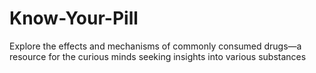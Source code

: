 # Know-Your-Pill
Explore the effects and mechanisms of commonly consumed drugs—a resource for the curious minds seeking insights into various substances
